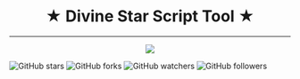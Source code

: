 <h1 align="center">
 &#9733; Divine Star Script Tool &#9733;
</h1>

---

<p align="center">
<img src="https://divinestarapparel.com/wp-content/uploads/2021/02/logo-small.png"/>
</p>


![GitHub stars](https://img.shields.io/github/languages/top/lucasdamianjohnson/DivineStarScriptTool?color=purple&style=plastic)
![GitHub forks](https://img.shields.io/github/forks/lucasdamianjohnson/DivineStarScriptToolY?style=social)
![GitHub watchers](https://img.shields.io/github/watchers/lucasdamianjohnson/DivineStarScriptToolY?style=social)
![GitHub followers](https://img.shields.io/github/followers/lucasdamianjohnson?style=social)
